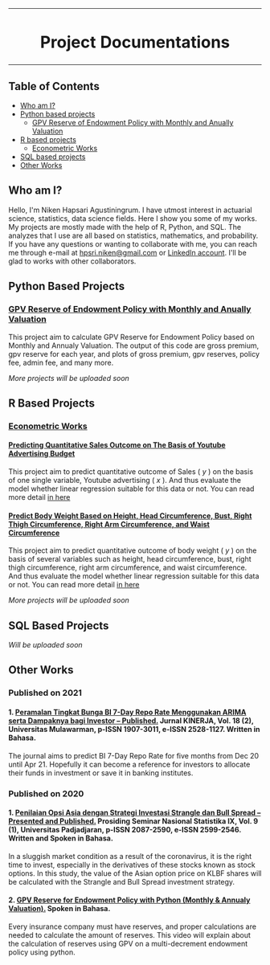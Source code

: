 <table align="center">
<tr>
<td align="center" width="9999">
  
# Project Documentations
  
</td>
</tr>
</table>

## Table of Contents
  * [Who am I?](##who-am-i?)
  * [Python based projects](#python-based-projects)
    * [GPV Reserve of Endowment Policy with Monthly and Anually Valuation](#gpv-reserve-of-endowment=policy-with-monthly-and-anually-valuation)
  * [R based projects](#r-based-projects)
    * [Econometric Works](#econometric-works)
  * [SQL based projects](#sql-based-projects)
  * [Other Works](#other-works)
  
## Who am I?

Hello, I'm Niken Hapsari Agustiningrum. I have utmost interest in actuarial science, statistics, data science fields. Here I show you some of my works. My projects are mostly made with the help of R, Python, and SQL. The analyzes that I use are all based on statistics, mathematics, and probability. If you have any questions or wanting to collaborate with me, you can reach me through e-mail at [hpsri.niken@gmail.com](mailto:hpsri.niken@gmail.com) or [LinkedIn account](https://www.linkedin.com/in/nikenhapsari/). I'll be glad to works with other collaborators.

## Python Based Projects
  ### [GPV Reserve of Endowment Policy with Monthly and Anually Valuation](https://github.com/nikenhpsr/data-related-projects/blob/main/Python/GPV%20Reserve%20of%20Endowment%20Policy%20with%20Monthly%20and%20Anually%20Valuation/GPV_Reserve.ipynb)
  This project aim to calculate GPV Reserve for Endowment Policy based on Monthly and Annualy Valuation. The output of this code are gross premium, gpv reserve for each year, and plots of gross premium, gpv reserves, policy fee, admin fee, and many more.
  
  *More projects will be uploaded soon*



## R Based Projects
  ### [Econometric Works](https://github.com/nikenhpsr/projects/tree/main/Rstudio/Econometrics)
  #### [Predicting Quantitative Sales Outcome on The Basis of Youtube Advertising Budget](https://github.com/nikenhpsr/projects/blob/main/Rstudio/Econometrics/01.%20Simple%20Regression%20Analysis/Simple_Linear_Regression_Analysis.ipynb)
  This project aim to predict quantitative outcome of Sales ( *y* ) on the basis of one single variable, Youtube advertising ( *x* ). And thus evaluate the model whether linear regression suitable for this data or not. You can read more detail [in here](https://github.com/nikenhpsr/projects/blob/main/Rstudio/Econometrics/01.%20Simple%20Regression%20Analysis/Simple_Linear_Regression_Analysis.ipynbb)
  
  #### [Predict Body Weight Based on Height, Head Circumference, Bust, Right Thigh Circumference, Right Arm Circumference, and Waist Circumference ](https://github.com/nikenhpsr/projects/blob/main/Rstudio/Econometrics/02.%20Multiple%20Regression%20Analysis/Multiple_Linear_Regression_Analysis_in_R.ipynb)
  This project aim to predict quantitative outcome of body weight ( *y* ) on the basis of several variables such as height, head circumference, bust, right thigh circumference, right arm circumference, and waist circumference. And thus evaluate the model whether linear regression suitable for this data or not. You can read more detail [in here](https://github.com/nikenhpsr/projects/blob/main/Rstudio/Econometrics/02.%20Multiple%20Regression%20Analysis/Multiple_Linear_Regression_Analysis_in_R.ipynb)
  
  *More projects will be uploaded soon*



## SQL Based Projects

  *Will be uploaded soon*

## Other Works
### Published on 2021
#### 1. [Peramalan Tingkat Bunga BI 7-Day Repo Rate Menggunakan ARIMA serta Dampaknya bagi Investor – Published.](https://drive.google.com/file/d/1poTaauW9-2iXAqxeTtvwRAF09T3SwaHI/view?usp=sharing) Jurnal KINERJA, Vol. 18 (2), Universitas Mulawarman,  p-ISSN 1907-3011, e-ISSN 2528-1127. Written in Bahasa.
The journal aims to predict BI 7-Day Repo Rate for five months from Dec 20 until Apr 21. Hopefully it can become a reference for investors to allocate their funds in investment or save it in banking institutes.

### Published on 2020
#### 1. [Penilaian Opsi Asia dengan Strategi Investasi Strangle dan Bull Spread – Presented and Published.](https://drive.google.com/file/d/1zJEgSxND7V_oeeJLZex1ZzkxxxuEGRUH/view?usp=sharing) Prosiding Seminar Nasional Statistika IX, Vol. 9 (1), Universitas Padjadjaran, p-ISSN 2087-2590, e-ISSN 2599-2546. Written and Spoken in Bahasa.
In a sluggish market condition as a result of the coronavirus, it is the right time to invest, especially in the derivatives of these stocks known as stock options. In this study, the value of the Asian option price on KLBF shares will be calculated with the Strangle and Bull Spread investment strategy.

#### 2. [GPV Reserve for Endowment Policy with Python (Monthly & Annualy Valuation).](https://youtu.be/41WKb5JQR68) Spoken in Bahasa.
Every insurance company must have reserves, and proper calculations are needed to calculate the amount of reserves. This video will explain about the calculation of reserves using GPV on a multi-decrement endowment policy using python.

<!---
nikenhpsr/nikenhpsr is a ✨ special ✨ repository because its `README.md` (this file) appears on your GitHub profile.
You can click the Preview link to take a look at your changes.
--->
